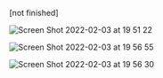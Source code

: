 [not finished]

![Screen Shot 2022-02-03 at 19 51 22](https://user-images.githubusercontent.com/86989226/152435228-d8622c5c-0a0a-4505-91a7-d922cc0c65e4.png)

![Screen Shot 2022-02-03 at 19 56 55](https://user-images.githubusercontent.com/86989226/152436146-fee8a585-faa4-410c-bfa6-cf5e39f1e7ee.png)

![Screen Shot 2022-02-03 at 19 56 30](https://user-images.githubusercontent.com/86989226/152436558-4aba3127-e1d4-42fb-b903-c111215e35fe.png)


